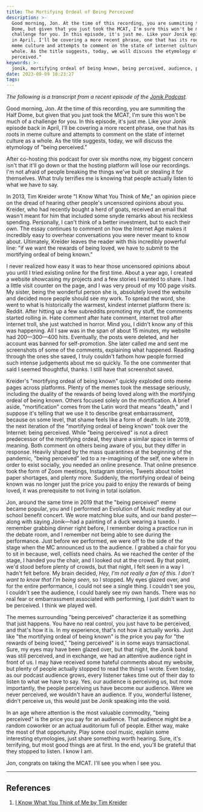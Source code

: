 ```yaml
---
title: The Mortifying Ordeal of Being Perceived
description: >-
  Good morning, Jon. At the time of this recording, you are summiting the Half
  Dome, but given that you just took the MCAT, I'm sure this won't be much of a
  challenge for you. In this episode, it's just me. Like your Jonik episode back
  in April, I'll be covering a more recent phrase, one that has its roots in
  meme culture and attempts to comment on the state of internet culture as a
  whole. As the title suggests, today, we will discuss the etymology of "being
  perceived."
keywords: >-
  jonik, mortifying ordeal of being known, being perceived, audience, performing, memes, existential
date: 2023-09-09 18:23:27
tags:
---
```



*The following is a transcript from a recent episode of the [Jonik Podcast](https://jonikpodcast.github.io).*

Good morning, Jon. At the time of this recording, you are summiting the Half Dome, but given that you just took the MCAT, I'm sure this won't be much of a challenge for you. In this episode, it's just me. Like your Jonik episode back in April, I'll be covering a more recent phrase, one that has its roots in meme culture and attempts to comment on the state of internet culture as a whole. As the title suggests, today, we will discuss the etymology of "being perceived." 

After co-hosting this podcast for over six months now, my biggest concern isn't that it'll go down or that the hosting platform will lose our recordings. I'm not afraid of people breaking the things we've built or stealing it for themselves. What truly terrifies me is knowing that people actually listen to what we have to say.

In 2013, Tim Kreider wrote "I Know What You Think of Me," an opinion piece on the dread of hearing other people's uncensored opinions about you. Kreider, who had recently bought a herd of goats, received an email that wasn't meant for him that included some snyde remarks about his reckless spending. Personally, I can't think of a better investment, but to each their own. The essay continues to comment on how the Internet Age makes it incredibly easy to overhear conversations you were never meant to know about. Ultimately, Kreider leaves the reader with this incredibly powerful line: "if we want the rewards of being loved, we have to submit to the mortifying ordeal of being known."

I never realized how easy it was to hear those uncensored opinions about you until I tried existing online for the first time. About a year ago, I created a website showcasing my projects and a few stories I wanted to share. I had a little visit counter on the page, and I was very proud of my 100 page visits. My sister, being the wonderful person she is, absolutely loved the website and decided more people should see my work. To spread the word, she went to what is historically the warmest, kindest internet platform there is: Reddit. After hitting up a few subreddits promoting my stuff, the comments started rolling in. Hate comment after hate comment, internet troll after internet troll, she just watched in horror. Mind you, I didn't know any of this was happening. All I saw was in the span of about 15 minutes, my website had 200—300—400 hits. Eventually, the posts were deleted, and her account was banned for self-promotion. She later called me and sent me screenshots of some of the comments, explaining what happened. Reading through the ones she saved, I truly couldn't fathom how people formed such intense judgements about me so quickly. To the one commenter that said I seemed thoughtful, thanks. I still have that screenshot saved.

Kreider's "mortifying ordeal of being known" quickly exploded onto meme pages across platforms. Plenty of the memes took the message seriously, including the duality of the rewards of being loved along with the mortifying ordeal of being known. Others focused solely on the mortification. A brief aside, "mortification" comes from the Latin word that means "death," and I suppose it's telling that we use it to describe great embarrassment, because on some level, that shame feels like a form of death. In late 2019, the next iteration of the "mortifying ordeal of being known" took over the Internet: being perceived. While "being perceived" is not a direct predecessor of the mortifying ordeal, they share a similar space in terms of meaning. Both comment on others being aware of you, but they differ in response. Heavily shaped by the mass quarantines at the beginning of the pandemic, "being perceived" led to a re-imagining of the self, one where in order to exist socially, you needed an online presence. That online presence took the form of Zoom meetings, Instagram stories, Tweets about toilet paper shortages, and plenty more. Suddenly, the mortifying ordeal of being known was no longer just the price you paid to enjoy the rewards of being loved, it was prerequisite to not living in total isolation. 

Jon, around the same time in 2019 that the "being perceived" meme became popular, you and I performed an Evolution of Music medley at our school benefit concert. We wore matching blue suits, and our band poster—along with saying Jonik—had a painting of a duck wearing a tuxedo. I remember grabbing dinner right before, I remember doing a practice run in the debate room, and I remember not being able to see during the performance. Just before we performed, we were off to the side of the stage when the MC announced us to the audience. I grabbed a chair for you to sit in because, well, cellists need chairs. As we reached the center of the stage, I handed you the chair, and I looked out at the crowd. By that point, we'd stood before plenty of crowds, but that night, I felt seen in a way I hadn't felt before. My brain decided, *Hey, I'm not really a fan of this. I don't want to know that I'm being seen*, so I stopped. My eyes glazed over, and for the entire performance, I could not see a single thing. I couldn't see you, I couldn't see the audience, I could barely see my own hands. There was no real fear or embarrassment associated with performing, I just didn't want to be perceived. I think we played well.

The memes surrounding "being perceived" characterize it as something that just happens. You have no real control, you just have to be perceived, and that's how it is. In my experience, that's not how it actually works. Just like "the mortifying ordeal of being known" is the price you pay for "the rewards of being loved," "being perceived" is in some ways transactional. Sure, my eyes may have been glazed over, but that night, the Jonik band was still perceived, and in exchange, we had an attentive audience right in front of us. I may have received some hateful comments about my website, but plenty of people actually stopped to read the things I wrote. Even today, as our podcast audience grows, every listener takes time out of their day to listen to what we have to say. Yes, our audience is perceiving us, but more importantly, the people perceiving us have become our audience. Were we never perceived, we wouldn't have an audience. If you, wonderful listener, didn't perceive us, this would just be Jonik speaking into the void. 

In an age where attention is the most valuable commodity, "being perceived" is the price you pay for an audience. That audience might be a random coworker or an actual auditorium full of people. Either way, make the most of that opportunity. Play some cool music, explain some interesting etymologies, just share something worth hearing. Sure, it's terrifying, but most good things are at first. In the end, you'll be grateful that they stopped to listen. I know I am. 

Jon, congrats on taking the MCAT. I'll see you when I see you.

---
## References

1. [I Know What You Think of Me by Tim Kreider](https://archive.nytimes.com/opinionator.blogs.nytimes.com/2013/06/15/i-know-what-you-think-of-me/?smid=pl-share)
